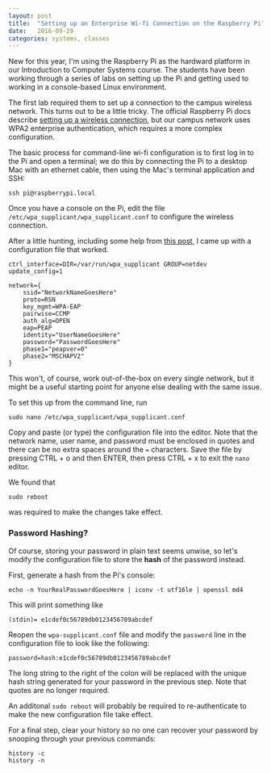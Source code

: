 ```yaml
---
layout: post
title:  "Setting up an Enterprise Wi-fi Connection on the Raspberry Pi"
date:   2016-09-29
categories: systems, classes
---
```


New for this year, I'm using the Raspberry Pi as the hardward platform in our Introduction to Computer Systems course. The students have been working through a series of labs on setting up the Pi and getting used to working in a console-based Linux environment.

The first lab required them to set up a connection to the campus wireless network. This turns out to be a little tricky. The official Raspberry Pi docs describe [setting up a wireless connection](https://www.raspberrypi.org/documentation/configuration/wireless/wireless-cli.md), but our campus network uses WPA2 enterprise authentication, which requires a more complex configuration.

The basic process for command-line wi-fi configuration is to first log in to the Pi and open a terminal; we do this by connecting the Pi to a desktop Mac with an ethernet cable, then using the Mac's terminal application and SSH:

```
ssh pi@raspberrypi.local
```

Once you have a console on the Pi, edit the file `/etc/wpa_supplicant/wpa_supplicant.conf` to configure the wireless connection.

After a little hunting, including some help from [this post](https://www.raspberrypi.org/forums/viewtopic.php?f=36&t=44029), I came up with a configuration file that worked.

```
ctrl_interface=DIR=/var/run/wpa_supplicant GROUP=netdev
update_config=1

network={
	ssid="NetworkNameGoesHere"
	proto=RSN
	key_mgmt=WPA-EAP
	pairwise=CCMP
	auth_alg=OPEN
	eap=PEAP
	identity="UserNameGoesHere"
	password="PasswordGoesHere"
	phase1="peapver=0"
	phase2="MSCHAPV2"
}
```

This won't, of course, work out-of-the-box on every single network, but it might be a useful starting point for anyone else dealing with the same issue.

To set this up from the command line, run

```
sudo nano /etc/wpa_supplicant/wpa_supplicant.conf
```

Copy and paste (or type) the configuration file into the editor. Note that the network name, user name, and password must be enclosed in quotes and there can be no extra spaces around the `=` characters. Save the file by pressing CTRL + o and then ENTER, then press CTRL + x to exit the `nano` editor.

We found that 

```
sudo reboot 
```

was required to make the changes take effect.

### Password Hashing?

Of course, storing your password in plain text seems unwise, so let's modify the configuration file to store the **hash** of the password instead.

First, generate a hash from the Pi's console:

```
echo -n YourRealPasswordGoesHere | iconv -t utf16le | openssl md4
```

This will print something like

```
(stdin)= e1cdef0c56789db0123456789abcdef
```

Reopen the `wpa-supplicant.conf` file and modify the `password` line in the configuration file to look like the following:

```
password=hash:e1cdef0c56789db0123456789abcdef
```

The long string to the right of the colon will be replaced with the unique hash string generated for your password in the previous step. Note that quotes are no longer required.

An additonal `sudo reboot` will probably be required to re-authenticate to make the new configuration file take effect.

For a final step, clear your history so no one can recover your password by snooping through your previous commands:

```
history -c
history -n
```
